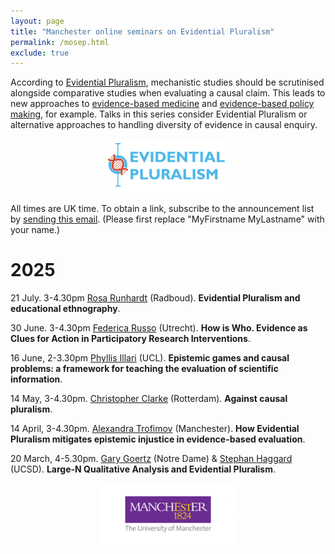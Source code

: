 ```yaml
---
layout: page
title: "Manchester online seminars on Evidential Pluralism"
permalink: /mosep.html
exclude: true
---
```


According to [Evidential Pluralism](/ep), mechanistic studies should be scrutinised alongside comparative studies when evaluating a causal claim. This leads to new approaches to [evidence-based medicine](https://ebmplus.org) and [evidence-based policy making](https://ebpplus.org), for example. Talks in this series consider Evidential Pluralism or alternative approaches to handling diversity of evidence in causal enquiry.

<center>
<a href="/ep"><img  src="/images/EP-logo.jpg" alt="" width="200"   border="0" /></a>
</center>

All times are UK time. To obtain a link, subscribe to the announcement list by [sending this email](mailto:listserv@listserv.manchester.ac.uk?subject=subscribe&body=subscribe%20ep-discussion%20MyFirstname%20MyLastname). (Please first replace "MyFirstname MyLastname" with your name.)

# 2025

21 July. 3-4.30pm [Rosa Runhardt](https://www.ru.nl/en/people/runhardt-r) (Radboud). **Evidential Pluralism and educational ethnography**.

30 June. 3-4.30pm [Federica Russo](https://www.uu.nl/staff/FRusso) (Utrecht). **How is Who. Evidence as Clues for Action in Participatory Research Interventions**.

16 June, 2-3.30pm [Phyllis Illari](https://www.ucl.ac.uk/sts/people/prof-phyllis-illari) (UCL). **Epistemic games and causal problems: a framework for teaching the evaluation of scientific information**.

14 May, 3-4.30pm. [Christopher Clarke](https://www.chrisclarke.eu/) (Rotterdam). **Against causal pluralism**.

14 April, 3-4.30pm. [Alexandra Trofimov](https://research.manchester.ac.uk/en/persons/alexandra-trofimov) (Manchester). **How Evidential Pluralism mitigates epistemic injustice in evidence-based evaluation**.

20 March, 4-5.30pm. [Gary Goertz](https://politicalscience.nd.edu/people/gary-goertz/) (Notre Dame) & [Stephan Haggard](https://gps.ucsd.edu/faculty-directory/stephan-haggard.html) (UCSD). **Large-N Qualitative Analysis and Evidential Pluralism**.

<center>
<a href="/projects/images/manchester-logo.gif"><img class="wp-image-2222 alignnone" src="/projects/images/manchester-logo.gif" alt="University of Manchester" height="100" /></a> 
</center>


